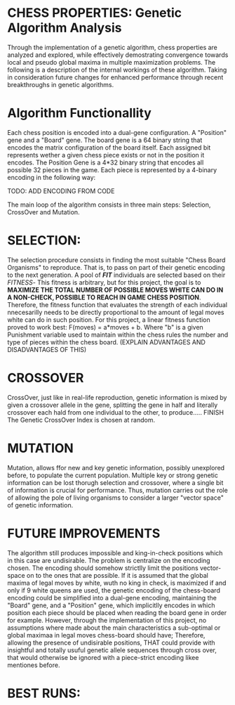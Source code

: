 # CHESS PROPERTIES: Genetic Algorithm Analysis

Through the implementation of a genetic algorithm, chess properties are analyzed and explored, while effectively demostrating convergence towards local and pseudo global maxima in multiple maximization problems.
The following is a description of the internal workings of these algorithm. Taking in consideration future changes for enhanced performance through recent breakthroughs in genetic algorithms.

# Algorithm Functionallity

Each chess position is encoded into a dual-gene configuration. A "Position" gene and a "Board" gene. 
The board gene is a 64 binary string that encodes the matrix configuration of the board itself. Each assigned bit represents wether a given chess piece exists or not in the position it encodes. 
The Position Gene is a 4*32 binary string that encodes all possible 32 pieces in the game. Each piece is represented by a 4-binary encoding in the following way:

TODO: ADD ENCODING FROM CODE

The main loop of the algorithm consists in three main steps: Selection, CrossOver and Mutation.

# **SELECTION:**
The selection procedure consists in finding the most suitable "Chess Board Organisms" to reproduce. That is, to pass on part of their genetic encoding to the next generation. A pool of _**FIT**_ individuals are selected based on their _FITNESS_- This fitness is arbitrary, but for this project, the goal is to **MAXIMIZE THE TOTAL NUMBER OF POSSIBLE MOVES WHITE CAN DO IN A NON-CHECK, POSSIBLE TO REACH IN GAME CHESS POSITION**. Therefore, the fitness function that evaluates the strength of each individual nnecesarilly needs to be directly proportional to the amount of legal moves white can do in such position. 
For this project, a linear fitness function proved to work best: F(moves) = a*moves + b. Where "b" is a given Punishment variable used to maintain within the chess rules the number and type of pieces within the chess board. (EXPLAIN ADVANTAGES AND DISADVANTAGES OF THIS)


# **CROSSOVER**
CrossOver, just like in real-life reproduction, genetic information is mixed by given a crossover allele in the gene, splitting the gene in half and literally crossover each hald from one individual to the other, to produce..... FINISH
The Genetic CrossOver Index is chosen at random. 

# **MUTATION**
Mutation, allows ffor new and key genetic information, possibly unexplored before, to populate the current population. Multiple key or strong genetic information can be lost thorugh selection and crossover, where a single bit of information is crucial for performance. Thus, mutation carries out the role of allowing the pole of living organisms to consider a larger "vector space" of genetic information.

# **FUTURE IMPROVEMENTS**
The algorithm still produces impossible and king-in-check positions which in this case are undisirable. The problem is centralize on the encoding chosen. 
The encoding should somehow strictlly limit the positions vector-space on to the ones that are possible. If it is assumed that the global maxima of legal moves by white, wuth no king in check, is maximized if and only if 9 white queens are used, the genetic encoding of the chess-board encoding could be simplified into a dual-gene encoding, maintaining the "Board" gene, and a "Position" gene, which implicitlly encodes in which position each piece should be placed when reading the board gene in order for example. However, through the implementation of this project, no assumptions where made about the main characteristics a sub-optimal or global maximaa in legal moves chess-board should have; Therefore, allowing the presence of undisirable positions, THAT could provide with insightful and totally usuful genetic allele sequences through cross over, that would otherwise be ignored with a piece-strict encoding likee mentiones before.



# BEST RUNS:
